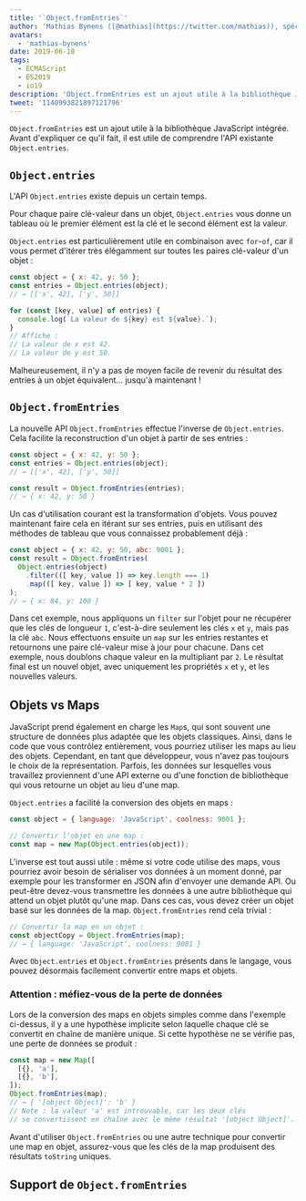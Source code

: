 ```yaml
---
title: '`Object.fromEntries`'
author: 'Mathias Bynens ([@mathias](https://twitter.com/mathias)), spécialiste en JavaScript'
avatars:
  - 'mathias-bynens'
date: 2019-06-18
tags:
  - ECMAScript
  - ES2019
  - io19
description: 'Object.fromEntries est un ajout utile à la bibliothèque JavaScript intégrée qui complète Object.entries.'
tweet: '1140993821897121796'
---
```

`Object.fromEntries` est un ajout utile à la bibliothèque JavaScript intégrée. Avant d'expliquer ce qu'il fait, il est utile de comprendre l'API existante `Object.entries`.

## `Object.entries`

L'API `Object.entries` existe depuis un certain temps.

<feature-support chrome="54"
                 firefox="47"
                 safari="10.1"
                 nodejs="7"
                 babel="yes https://github.com/zloirock/core-js#ecmascript-object"></feature-support>

Pour chaque paire clé-valeur dans un objet, `Object.entries` vous donne un tableau où le premier élément est la clé et le second élément est la valeur.

`Object.entries` est particulièrement utile en combinaison avec `for`-`of`, car il vous permet d'itérer très élégamment sur toutes les paires clé-valeur d'un objet :

```js
const object = { x: 42, y: 50 };
const entries = Object.entries(object);
// → [['x', 42], ['y', 50]]

for (const [key, value] of entries) {
  console.log(`La valeur de ${key} est ${value}.`);
}
// Affiche :
// La valeur de x est 42.
// La valeur de y est 50.
```

Malheureusement, il n'y a pas de moyen facile de revenir du résultat des entries à un objet équivalent… jusqu'à maintenant !

## `Object.fromEntries`

La nouvelle API `Object.fromEntries` effectue l'inverse de `Object.entries`. Cela facilite la reconstruction d'un objet à partir de ses entries :

```js
const object = { x: 42, y: 50 };
const entries = Object.entries(object);
// → [['x', 42], ['y', 50]]

const result = Object.fromEntries(entries);
// → { x: 42, y: 50 }
```

Un cas d'utilisation courant est la transformation d'objets. Vous pouvez maintenant faire cela en itérant sur ses entries, puis en utilisant des méthodes de tableau que vous connaissez probablement déjà :

```js
const object = { x: 42, y: 50, abc: 9001 };
const result = Object.fromEntries(
  Object.entries(object)
    .filter(([ key, value ]) => key.length === 1)
    .map(([ key, value ]) => [ key, value * 2 ])
);
// → { x: 84, y: 100 }
```

Dans cet exemple, nous appliquons un `filter` sur l'objet pour ne récupérer que les clés de longueur `1`, c'est-à-dire seulement les clés `x` et `y`, mais pas la clé `abc`. Nous effectuons ensuite un `map` sur les entries restantes et retournons une paire clé-valeur mise à jour pour chacune. Dans cet exemple, nous doublons chaque valeur en la multipliant par `2`. Le résultat final est un nouvel objet, avec uniquement les propriétés `x` et `y`, et les nouvelles valeurs.

<!--truncate-->
## Objets vs Maps

JavaScript prend également en charge les `Map`s, qui sont souvent une structure de données plus adaptée que les objets classiques. Ainsi, dans le code que vous contrôlez entièrement, vous pourriez utiliser les maps au lieu des objets. Cependant, en tant que développeur, vous n'avez pas toujours le choix de la représentation. Parfois, les données sur lesquelles vous travaillez proviennent d'une API externe ou d'une fonction de bibliothèque qui vous retourne un objet au lieu d'une map.

`Object.entries` a facilité la conversion des objets en maps :

```js
const object = { language: 'JavaScript', coolness: 9001 };

// Convertir l'objet en une map :
const map = new Map(Object.entries(object));
```

L'inverse est tout aussi utile : même si votre code utilise des maps, vous pourriez avoir besoin de sérialiser vos données à un moment donné, par exemple pour les transformer en JSON afin d'envoyer une demande API. Ou peut-être devez-vous transmettre les données à une autre bibliothèque qui attend un objet plutôt qu'une map. Dans ces cas, vous devez créer un objet basé sur les données de la map. `Object.fromEntries` rend cela trivial :

```js
// Convertir la map en un objet :
const objectCopy = Object.fromEntries(map);
// → { language: 'JavaScript', coolness: 9001 }
```

Avec `Object.entries` et `Object.fromEntries` présents dans le langage, vous pouvez désormais facilement convertir entre maps et objets.

### Attention : méfiez-vous de la perte de données

Lors de la conversion des maps en objets simples comme dans l'exemple ci-dessus, il y a une hypothèse implicite selon laquelle chaque clé se convertit en chaîne de manière unique. Si cette hypothèse ne se vérifie pas, une perte de données se produit :

```js
const map = new Map([
  [{}, 'a'],
  [{}, 'b'],
]);
Object.fromEntries(map);
// → { '[object Object]': 'b' }
// Note : la valeur 'a' est introuvable, car les deux clés
// se convertissent en chaîne avec le même résultat '[object Object]'.
```

Avant d'utiliser `Object.fromEntries` ou une autre technique pour convertir une map en objet, assurez-vous que les clés de la map produisent des résultats `toString` uniques.

## Support de `Object.fromEntries`

<feature-support chrome="73 /blog/v8-release-73#object.fromentries"
                 firefox="63"
                 safari="12.1"
                 nodejs="12 https://twitter.com/mathias/status/1120700101637353473"
                 babel="yes https://github.com/zloirock/core-js#ecmascript-object"></feature-support>
